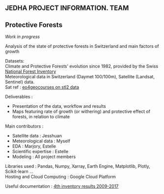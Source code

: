 ## JEDHA PROJECT INFORMATION. TEAM

## Protective Forests

*Work in progress*

Analysis of the state of protective forests in Switzerland and main factors of growth<br>

Datasets:<br>
Climate and Protective Forests' evolution since 1982, provided by the Swiss <a href="https://www.lfi.ch/">National Forest Inventory</a><br>
Meteorological data in Switzerland (Daymet 100/100m), Satellite (Landsat, Sentinel) data.<br>
Sat ref : <a href="https://eo4geocourses.github.io/IGIK_Sentinel2-Data-and-Vegetation-Indices/#/23">eo4geocourses on stl2 data</a><br>

Deliverables :
- Presentation of the data, workflow and results
- Maps featuring rate of growth (or withering) and protective effect of forests, in relation to climate

Main contributors :
- Satellite data : Jesshuan
- Meteorological data : Myself
- EDA : Marjory, Estelle
- Scientific expertise : Estelle
- Modeling : All project members

Libraries used :
Pandas, Numpy, Xarray, Earth Engine, Matplotlib, Plotly, Scikit-learn ...<br>
Hosting and Cloud Computing :
Google Cloud Platform

Useful documentation : <a href="https://www.researchgate.net/profile/Urs-Beat-Braendli/publication/342143876_Inventaire_forestier_national_suisse_Resultats_du_quatrieme_inventaire_2009_-_2017/links/5ee43ba0299bf1faac52615a/Inventaire-forestier-national-suisse-Resultats-du-quatrieme-inventaire-2009-2017.pdf">4th inventory results 2009-2017</a>